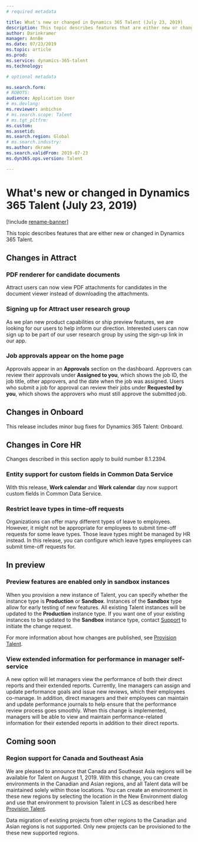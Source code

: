 ```yaml
---
# required metadata

title: What's new or changed in Dynamics 365 Talent (July 23, 2019)
description: This topic describes features that are either new or changed in Microsoft Dynamics 365 Talent.
author: Darinkramer
manager: AnnBe
ms.date: 07/23/2019
ms.topic: article
ms.prod: 
ms.service: dynamics-365-talent
ms.technology: 

# optional metadata

ms.search.form: 
# ROBOTS: 
audience: Application User
# ms.devlang: 
ms.reviewer: anbichse
# ms.search.scope: Talent
# ms.tgt_pltfrm: 
ms.custom: 
ms.assetid: 
ms.search.region: Global
# ms.search.industry: 
ms.author: dkrame
ms.search.validFrom: 2019-07-23
ms.dyn365.ops.version: Talent

---
```

# What's new or changed in Dynamics 365 Talent (July 23, 2019)

[!include [rename-banner](~/includes/cc-data-platform-banner.md)]

This topic describes features that are either new or changed in Dynamics 365 Talent.

## Changes in Attract

### PDF renderer for candidate documents

Attract users can now view PDF attachments for candidates in the document viewer instead of downloading the attachments.

### Signing up for Attract user research group 

As we plan new product capabilities or ship preview features, we are looking for our users to help inform our direction. Interested users can now sign up to be part of our user research group by using the sign-up link in our app.

### Job approvals appear on the home page

Approvals appear in an **Approvals** section on the dashboard. Approvers can review their approvals under **Assigned to you**, which shows the job ID, the job title, other approvers, and the date when the job was assigned. Users who submit a job for approval can review their jobs under **Requested by you**, which shows the approvers who must still approve the submitted job.

## Changes in Onboard
This release includes minor bug fixes for Dynamics 365 Talent: Onboard.

## Changes in Core HR
Changes described in this section apply to build number 8.1.2394.

### Entity support for custom fields in Common Data Service 

With this release, **Work calendar** and **Work calendar** day now support custom fields in Common Data Service.

### Restrict leave types in time-off requests

Organizations can offer many different types of leave to employees. However, it might not be appropriate for employees to submit time-off requests for some leave types. Those leave types might be managed by HR instead. In this release, you can configure which leave types employees can submit time-off requests for. 

## In preview

### Preview features are enabled only in sandbox instances

When you provision a new instance of Talent, you can specify whether the instance type is **Production** or **Sandbox**. Instances of the **Sandbox** type allow for early testing of new features. All existing Talent instances will be updated to the **Production** instance type. If you want one of your existing instances to be updated to the **Sandbox** instance type, contact [Support](https://docs.microsoft.com/dynamics365/unified-operations/talent/talent-support) to initiate the change request.

For more information about how changes are published, see [Provision Talent](https://docs.microsoft.com/dynamics365/unified-operations/talent/provisioning-talent).

### View extended information for performance in manager self-service

A new option will let managers view the performance of both their direct reports and their extended reports. Currently, line managers can assign and update performance goals and issue new reviews, which their employees co-manage. In addition, direct managers and their employees can maintain and update performance journals to help ensure that the performance review process goes smoothly. When this change is implemented, managers will be able to view and maintain performance-related information for their extended reports in addition to their direct reports. 

## Coming soon

### Region support for Canada and Southeast Asia

We are pleased to announce that Canada and Southeast Asia regions will be available for Talent on August 1, 2019. With this change, you can create environments in the Canadian and Asian regions, and all Talent data will be maintained solely within those locations. You can create an environment in these new regions by selecting the location in the New Environment dialog and use that environment to provision Talent in LCS as described here [Provision Talent](https://docs.microsoft.com/dynamics365/unified-operations/talent/provisioning-talent).

Data migration of existing projects from other regions to the Canadian and Asian regions is not supported. Only new projects can be provisioned to the these new supported regions.
